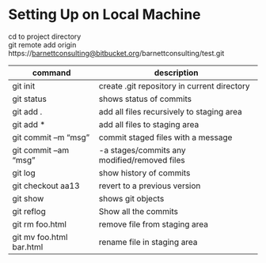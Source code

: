 # Setting Up on Local Machine
cd to project directory  
git remote add origin https://barnettconsulting@bitbucket.org/barnettconsulting/test.git  

command | description  
--- | ---  
git init | create .git repository in current directory  
git status | shows status of commits  
git add . | add all files recursively to staging area  
git add * | add all files to staging area
git commit –m “msg” | commit staged files with a message
git commit –am “msg” |	-a stages/commits any modified/removed files
git log	|  show history of commits
git checkout aa13	 | revert to a previous version
git show	| shows git objects
git reflog	| Show all the commits
git rm foo.html	| remove file from staging area
git mv foo.html bar.html | rename file in staging area
